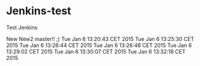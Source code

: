 Jenkins-test
============

Test Jenkins

New
New2
master!! ;)
Tue Jan  6 13:20:43 CET 2015
Tue Jan  6 13:25:30 CET 2015
Tue Jan  6 13:26:44 CET 2015
Tue Jan  6 13:26:48 CET 2015
Tue Jan  6 13:29:02 CET 2015
Tue Jan  6 13:30:07 CET 2015
Tue Jan  6 13:32:18 CET 2015
